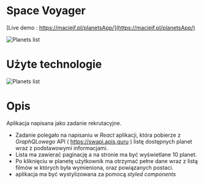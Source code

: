 # Space Voyager

[Live demo : https://maciejf.pl/planetsApp/](https://maciejf.pl/planetsApp/)

![Planets list](http://maciejf.pl/img/spaceVoyager/responsive.jpg)

# Użyte technologie

![Planets list](http://maciejf.pl/img/spaceVoyager/technologie-github-fitness-site.png)

# Opis

Aplikacja napisana jako zadanie rekrutacyjne.

- Zadanie polegało na napisaniu w _React_ aplikacji, która pobierze z _GraphQLowego_ API ( https://swapi.apis.guru ) listę dostępnych planet wraz z podstawowymi informacjami.
- Lista ma zawierać paginację a na stronie ma być wyświetlane 10 planet.
- Po kliknięciu w planetę użytkownik ma otrzymać pełne dane wraz z listą filmów w których była wymieniona, oraz powiązanych postaci.
- aplikacja ma być wystylizowana za pomocą _styled components_
